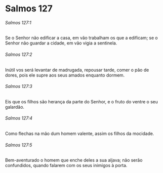 # Salmos 127

###### Salmos 127:1

Se o Senhor não edificar a casa, em vão trabalham os que a edificam; se o Senhor não guardar a cidade, em vão vigia a sentinela.

###### Salmos 127:2

Inútil vos será levantar de madrugada, repousar tarde, comer o pão de dores, pois ele supre aos seus amados enquanto dormem.

###### Salmos 127:3

Eis que os filhos são herança da parte do Senhor, e o fruto do ventre o seu galardão.

###### Salmos 127:4

Como flechas na mão dum homem valente, assim os filhos da mocidade.

###### Salmos 127:5

Bem-aventurado o homem que enche deles a sua aljava; não serão confundidos, quando falarem com os seus inimigos à porta.


